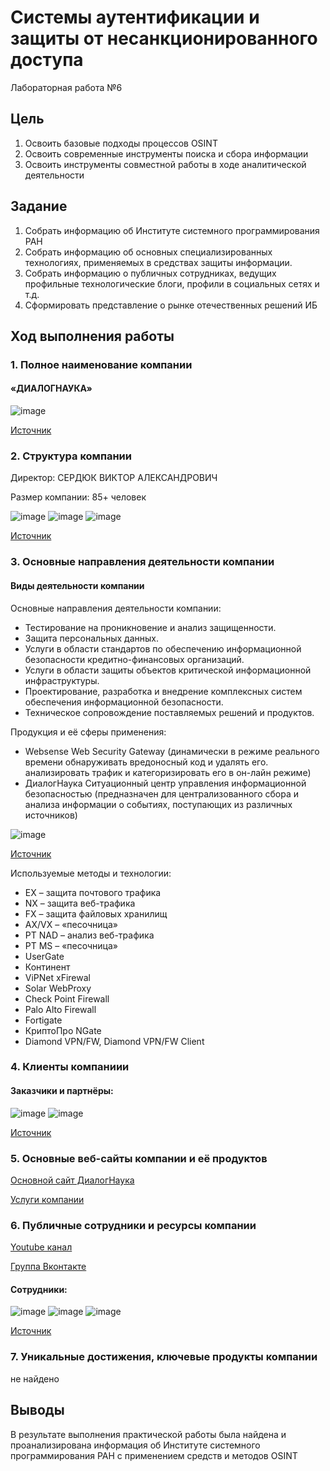 # Системы аутентификации и защиты от несанкционированного доступа

Лабораторная работа №6

## Цель

1.  Освоить базовые подходы процессов OSINT
2.  Освоить современные инструменты поиска и сбора информации
3.  Освоить инструменты совместной работы в ходе аналитической деятельности

## Задание

1.  Собрать информацию об Институте системного программирования РАН
2.  Собрать информацию об основных специализированных технологиях, применяемых в средствах защиты информации.
3.  Собрать информацию о публичных сотрудниках, ведущих профильные технологические блоги, профили в социальных сетях и т.д.
4.  Сформировать представление о рынке отечественных решений ИБ

## Ход выполнения работы

### 1. Полное наименование компании

#### «ДИАЛОГНАУКА»

![image](![image](https://github.com/Ilya-afk/SAZNSD/assets/57459526/b2892789-0fde-4ec8-8001-0c9ad1591136))

[Источник](https://www.dialognauka.ru/contacts/)

### 2. Структура компании

Директор: СЕРДЮК ВИКТОР АЛЕКСАНДРОВИЧ

Размер компании: 85+ человек

![image](https://github.com/Ilya-afk/SAZNSD/assets/57459526/9a9ef870-db03-4aa0-aecc-d8f685ebdbf2)
![image](https://github.com/Ilya-afk/SAZNSD/assets/57459526/5a784bb1-bdff-4614-b1d2-9f18810ee17f)
![image](https://github.com/Nosochekir/SAZND/assets/90778008/aa3d087c-a59f-4bc1-8c71-a3d57688f191)

[Источник](https://pb.nalog.ru/company.html?token=6FEADC23A0189E9CFF89623FB1EC1FF8833EFD856BB68E4EB8F95A8848471A10F1DBF173AEF8CD5FB6358B68CC3D902B)

### 3. Основные направления деятельности компании

#### Виды деятельности компании

Основные направления деятельности компании:

- Тестирование на проникновение и анализ защищенности.
- Защита персональных данных.
- Услуги в области стандартов по обеспечению информационной безопасности кредитно-финансовых организаций.
- Услуги в области защиты объектов критической информационной инфраструктуры.
- Проектирование, разработка и внедрение комплексных систем обеспечения информационной безопасности.
- Техническое сопровождение поставляемых решений и продуктов.

Продукция и её сферы применения:

- Websense Web Security Gateway (динамически в режиме реального времени обнаруживать вредоносный код и удалять его. анализировать трафик и категоризировать его в он-лайн режиме)
- ДиалогНаука Ситуационный центр управления информационной безопасностью (предназначен для централизованного сбора и анализа информации о событиях, поступающих из различных источников)

![image](https://github.com/Ilya-afk/SAZNSD/assets/57459526/40761c87-2802-4305-a180-57611f004d1a)

[Источник](https://www.tadviser.ru/index.php/%D0%9A%D0%BE%D0%BC%D0%BF%D0%B0%D0%BD%D0%B8%D1%8F:%D0%94%D0%B8%D0%B0%D0%BB%D0%BE%D0%B3%D0%9D%D0%B0%D1%83%D0%BA%D0%B0)

Используемые методы и технологии:

- EX – защита почтового трафика
- NX – защита веб-трафика
- FX – защита файловых хранилищ
- AX/VX – «песочница»
- PT NAD – анализ веб-трафика
- PT MS – «песочница»
- UserGate
- Континент
- ViPNet xFirewal
- Solar WebProxy
- Check Point Firewall
- Palo Alto Firewall
- Fortigate
- КриптоПро NGate
- Diamond VPN/FW, Diamond VPN/FW Client

### 4. Клиенты компаниии

#### Заказчики и партнёры:

![image](https://github.com/Ilya-afk/SAZNSD/assets/57459526/6a32c476-5333-4f85-b800-a02873930247)
![image](https://github.com/Ilya-afk/SAZNSD/assets/57459526/960028ef-c766-4fd0-9960-507e53d5d648)

[Источник](https://www.dialognauka.ru/about/clients/)

### 5. Основные веб-сайты компании и её продуктов

[Основной сайт ДиалогНаука](https://www.dialognauka.ru/)

[Услуги компании](https://www.dialognauka.ru/services/)

### 6. Публичные сотрудники и ресурсы компании

[Youtube канал](https://www.youtube.com/@DialogNauka)

[Группа Вконтакте](https://vk.com/dialognauka?ysclid=li4wvi2r1a625578913)

#### Сотрудники:
![image](https://github.com/Ilya-afk/SAZNSD/assets/57459526/bf914e83-26b6-45f7-babe-2be29ae34bd9)
![image](https://github.com/Ilya-afk/SAZNSD/assets/57459526/471b3c82-d866-41ed-ab96-71def76a2f05)
![image](https://github.com/Ilya-afk/SAZNSD/assets/57459526/f846251f-e76e-4ed7-929e-d4450049e276)

[Источник](https://www.dialognauka.ru/press-center/materials-for-the-media/persons/?ysclid=li4wyz397b775433161)

### 7. Уникальные достижения, ключевые продукты компании

не найдено

## Выводы

В результате выполнения практической работы была найдена и проанализирована информация об Институте системного программирования РАН с применением средств
и методов OSINT
